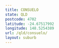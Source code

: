 ```yaml
---
title: CONSUELO
state: QLD
postcode: 4702
latitude: -24.67517992
longitude: 148.5254389
url: /qld/consuelo/
layout: suburb
---
```

